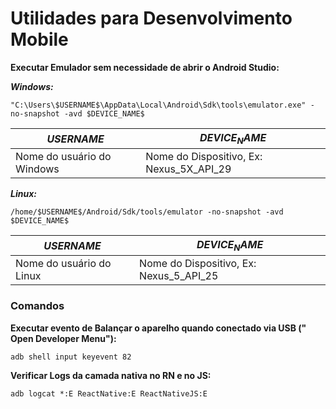 # Utilidades para Desenvolvimento Mobile

**Executar Emulador sem necessidade de abrir o Android Studio:**

***Windows:*** 

```shell
"C:\Users\$USERNAME$\AppData\Local\Android\Sdk\tools\emulator.exe" -no-snapshot -avd $DEVICE_NAME$
```

|$USERNAME$|$DEVICE_NAME$|
|----------|-------------|
|Nome do usuário do Windows|Nome do Dispositivo, Ex: Nexus_5X_API_29|


***Linux:***

```shell
/home/$USERNAME$/Android/Sdk/tools/emulator -no-snapshot -avd $DEVICE_NAME$
```

|$USERNAME$|$DEVICE_NAME$|
|----------|-------------|
|Nome do usuário do Linux|Nome do Dispositivo, Ex: Nexus_5_API_25|


### Comandos

****Executar evento de Balançar o aparelho quando conectado via USB (" Open Developer Menu"):****

```shell
adb shell input keyevent 82 
```

****Verificar Logs da camada nativa no RN e no JS:****

```shell
adb logcat *:E ReactNative:E ReactNativeJS:E
```
